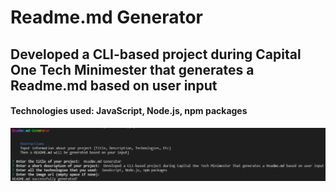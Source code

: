 # Readme.md Generator

## Developed a CLI-based project during Capital One Tech Minimester that generates a Readme.md based on user input

#### Technologies used: JavaScript, Node.js, npm packages
    
<img src='readme.png' alt='project image' />
  
